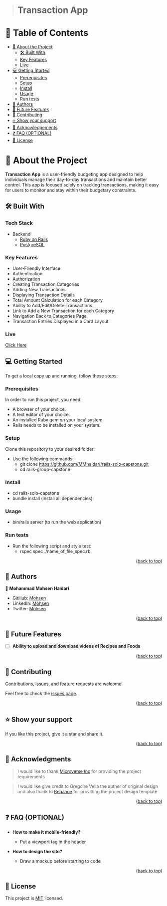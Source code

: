<a name="readme-top"></a>

<div align="center">

</div>

> # Transaction App

# 📗 Table of Contents

- [📖 About the Project](#about-project)
  - [🛠 Built With](#built-with)
  - [Key Features](#key-features)
  - [Live](#live)
- [💻 Getting Started](#getting-started)
  - [Prerequisites](#prerequisites)
  - [Setup](#setup)
  - [Install](#install)
  - [Usage](#usage)
  - [Run tests](#run-tests)
- [👥 Authors](#authors)
- [🔭 Future Features](#future-features)
- [🤝 Contributing](#contributing)
- [⭐️ Show your support](#support)
- [🙏 Acknowledgements](#acknowledgements)
- [❓ FAQ (OPTIONAL)](#faq)
- [📝 License](#license)

# 📖 About the Project <a name="about-project"></a>

**Transaction App** is a user-friendly budgeting app designed to help individuals manage their day-to-day transactions and maintain better control. This app is focused solely on tracking transactions, making it easy for users to monitor and stay within their budgetary constraints.

## 🛠 Built With <a name="built-with"></a>

### Tech Stack <a name="tech-stack"></a>
- <summary>Backend</summary>
    <ul>
      <li><a href="https://rubyonrails.org/">Ruby on Rails</a></li>
      <li><a href="https://www.postgresql.org/">PostgreSQL</a></li>
    </ul>

### Key Features <a name="key-features"></a>

- User-Friendly Interface
- Authentication
- Authorization
- Creating Transaction Categories
- Adding New Transactions
- Displaying Transaction Details
- Total Amount Calculation for each Category
- Ability to Add/Edit/Delete Transactions
- Link to Add a New Transaction for each Category
- Navigation Back to Categories Page
- Transaction Entries Displayed in a Card Layout

<!-- LIVE DEMO -->

### Live <a name="live"></a>

<a href='https://transaction-app-m02x.onrender.com/'>Click Here</a>
<!-- GETTING STARTED -->

## 💻 Getting Started <a name="getting-started"></a>

To get a local copy up and running, follow these steps:

### Prerequisites

In order to run this project, you need:
  - A browser of your choice.
  - A text editor of your choice.
  - An installed Ruby gem on your local system.
  - Rails needs to be installed on your system.

### Setup

Clone this repository to your desired folder:

- Use the following commands:
  - git clone https://github.com/MMhaidari/rails-solo-capstone.git
  - cd rails-group-capstone

### Install
  - cd rails-solo-capstone
  - bundle install (install all dependencies)

### Usage

- bin/rails server (to run the web application)

### Run tests
- Run the following script and style test:
  - rspec spec ./name_of_file_spec.rb

<p align="right">(<a href="#readme-top">back to top</a>)</p>


## 👥 Authors <a name="authors"></a>

👤 **Mohammad Mohsen Haidari**

- GitHub: [Mohsen](https://github.com/MMhaidari)
- LinkedIn: [Mohsen](https://www.linkedin.com/in/mohammad-mohsen-haidari/)
- Twitter: [Mohsen](https://twitter.com/MMhaidari12)

<p align="right">(<a href="#readme-top">back to top</a>)</p>


## 🔭 Future Features <a name="future-features"></a>

- [ ] **Ability to upload and download videos of Recipes and Foods**

<p align="right">(<a href="#readme-top">back to top</a>)</p>

## 🤝 Contributing <a name="contributing"></a>

Contributions, issues, and feature requests are welcome!

Feel free to check the [issues page](https://github.com/MMhaidari/rails-solo-capstone/issues).

<p align="right">(<a href="#readme-top">back to top</a>)</p>

## ⭐️ Show your support <a name="support"></a>

If you like this project, give it a star and share it.

<p align="right">(<a href="#readme-top">back to top</a>)</p>

## 🙏 Acknowledgments <a name="acknowledgements"></a>

> I would like to thank [Microverse Inc](https://www.github.com/microverseinc) for providing the project requirements

> I would like give credit to  Gregoire Vella the auther of original design and also thank to [Behance](https://www.behance.net/gallery/19759151/Snapscan-iOs-design-and-branding?tracking_source=) for providing the project design template

<p align="right">(<a href="#readme-top">back to top</a>)</p>

## ❓ FAQ (OPTIONAL) <a name="faq"></a>

- **How to make it mobile-friendly?**

  - Put a viewport tag in the header

- **How to design the site?**

  - Draw a mockup before starting to code

<p align="right">(<a href="#readme-top">back to top</a>)</p>


## 📝 License <a name="license"></a>

This project is [MIT](./LICENSE) licensed.
